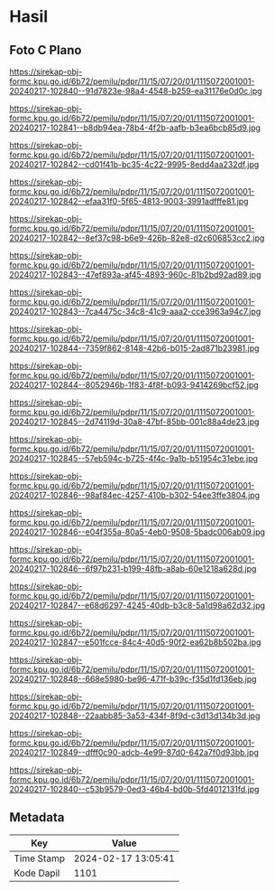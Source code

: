 # Hasil

## Foto C Plano

https://sirekap-obj-formc.kpu.go.id/6b72/pemilu/pdpr/11/15/07/20/01/1115072001001-20240217-102840--91d7823e-98a4-4548-b259-ea31176e0d0c.jpg

https://sirekap-obj-formc.kpu.go.id/6b72/pemilu/pdpr/11/15/07/20/01/1115072001001-20240217-102841--b8db94ea-78b4-4f2b-aafb-b3ea6bcb85d9.jpg

https://sirekap-obj-formc.kpu.go.id/6b72/pemilu/pdpr/11/15/07/20/01/1115072001001-20240217-102842--cd01f41b-bc35-4c22-9995-8edd4aa232df.jpg

https://sirekap-obj-formc.kpu.go.id/6b72/pemilu/pdpr/11/15/07/20/01/1115072001001-20240217-102842--efaa31f0-5f65-4813-9003-3991adfffe81.jpg

https://sirekap-obj-formc.kpu.go.id/6b72/pemilu/pdpr/11/15/07/20/01/1115072001001-20240217-102842--8ef37c98-b6e9-426b-82e8-d2c606853cc2.jpg

https://sirekap-obj-formc.kpu.go.id/6b72/pemilu/pdpr/11/15/07/20/01/1115072001001-20240217-102843--47ef893a-af45-4893-960c-81b2bd92ad89.jpg

https://sirekap-obj-formc.kpu.go.id/6b72/pemilu/pdpr/11/15/07/20/01/1115072001001-20240217-102843--7ca4475c-34c8-41c9-aaa2-cce3963a94c7.jpg

https://sirekap-obj-formc.kpu.go.id/6b72/pemilu/pdpr/11/15/07/20/01/1115072001001-20240217-102844--7359f862-8148-42b6-b015-2ad871b23981.jpg

https://sirekap-obj-formc.kpu.go.id/6b72/pemilu/pdpr/11/15/07/20/01/1115072001001-20240217-102844--8052946b-1f83-4f8f-b093-9414269bcf52.jpg

https://sirekap-obj-formc.kpu.go.id/6b72/pemilu/pdpr/11/15/07/20/01/1115072001001-20240217-102845--2d74119d-30a8-47bf-85bb-001c88a4de23.jpg

https://sirekap-obj-formc.kpu.go.id/6b72/pemilu/pdpr/11/15/07/20/01/1115072001001-20240217-102845--57eb594c-b725-4f4c-9a1b-b51954c31ebe.jpg

https://sirekap-obj-formc.kpu.go.id/6b72/pemilu/pdpr/11/15/07/20/01/1115072001001-20240217-102846--98af84ec-4257-410b-b302-54ee3ffe3804.jpg

https://sirekap-obj-formc.kpu.go.id/6b72/pemilu/pdpr/11/15/07/20/01/1115072001001-20240217-102846--e04f355a-80a5-4eb0-9508-5badc006ab09.jpg

https://sirekap-obj-formc.kpu.go.id/6b72/pemilu/pdpr/11/15/07/20/01/1115072001001-20240217-102846--6f97b231-b199-48fb-a8ab-60e1218a628d.jpg

https://sirekap-obj-formc.kpu.go.id/6b72/pemilu/pdpr/11/15/07/20/01/1115072001001-20240217-102847--e68d6297-4245-40db-b3c8-5a1d98a62d32.jpg

https://sirekap-obj-formc.kpu.go.id/6b72/pemilu/pdpr/11/15/07/20/01/1115072001001-20240217-102847--e501fcce-84c4-40d5-90f2-ea62b8b502ba.jpg

https://sirekap-obj-formc.kpu.go.id/6b72/pemilu/pdpr/11/15/07/20/01/1115072001001-20240217-102848--668e5980-be96-471f-b39c-f35d1fd136eb.jpg

https://sirekap-obj-formc.kpu.go.id/6b72/pemilu/pdpr/11/15/07/20/01/1115072001001-20240217-102848--22aabb85-3a53-434f-8f9d-c3d13d134b3d.jpg

https://sirekap-obj-formc.kpu.go.id/6b72/pemilu/pdpr/11/15/07/20/01/1115072001001-20240217-102849--dfff0c90-adcb-4e99-87d0-642a7f0d93bb.jpg

https://sirekap-obj-formc.kpu.go.id/6b72/pemilu/pdpr/11/15/07/20/01/1115072001001-20240217-102840--c53b9579-0ed3-46b4-bd0b-5fd4012131fd.jpg


## Metadata

| Key        | Value               |
| ---------- | ------------------- |
| Time Stamp | 2024-02-17 13:05:41 |
| Kode Dapil | 1101                |



